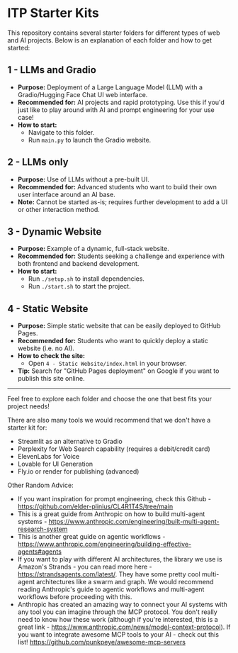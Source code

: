# ITP Starter Kits

This repository contains several starter folders for different types of web and AI projects. Below is an explanation of each folder and how to get started:

## 1 - LLMs and Gradio
- **Purpose:** Deployment of a Large Language Model (LLM) with a Gradio/Hugging Face Chat UI web interface.
- **Recommended for:** AI projects and rapid prototyping. Use this if you'd just like to play around with AI and prompt engineering for your use case!
- **How to start:**
  - Navigate to this folder.
  - Run `main.py` to launch the Gradio website.

## 2 - LLMs only
- **Purpose:** Use of LLMs without a pre-built UI.
- **Recommended for:** Advanced students who want to build their own user interface around an AI base.
- **Note:** Cannot be started as-is; requires further development to add a UI or other interaction method.

## 3 - Dynamic Website
- **Purpose:** Example of a dynamic, full-stack website.
- **Recommended for:** Students seeking a challenge and experience with both frontend and backend development.
- **How to start:**
  - Run `./setup.sh` to install dependencies.
  - Run `./start.sh` to start the project.

## 4 - Static Website
- **Purpose:** Simple static website that can be easily deployed to GitHub Pages.
- **Recommended for:** Students who want to quickly deploy a static website (i.e. no AI).
- **How to check the site:**
  - Open `4 - Static Website/index.html` in your browser.
- **Tip:** Search for "GitHub Pages deployment" on Google if you want to publish this site online.

---

Feel free to explore each folder and choose the one that best fits your project needs! 

There are also many tools we would recommend that we don't have a starter kit for: 

- Streamlit as an alternative to Gradio
- Perplexity for Web Search capability (requires a debit/credit card)
- ElevenLabs for Voice
- Lovable for UI Generation
- Fly.io or render for publishing (advanced)

Other Random Advice: 

- If you want inspiration for prompt engineering, check this Github - https://github.com/elder-plinius/CL4R1T4S/tree/main
- This is a great guide from Anthropic on how to build multi-agent systems - https://www.anthropic.com/engineering/built-multi-agent-research-system
- This is another great guide on agentic workflows - https://www.anthropic.com/engineering/building-effective-agents#agents
- If you want to play with different AI architectures, the library we use is Amazon's Strands - you can read more here - https://strandsagents.com/latest/. They have some pretty cool multi-agent architectures like a swarm and graph. We would recommend reading Anthropic's guide to agentic workflows and multi-agent workflows before proceeding with this. 
- Anthropic has created an amazing way to connect your AI systems with any tool you can imagine through the MCP protocol. You don't really need to know how these work (although if you're interested, this is a great link - https://www.anthropic.com/news/model-context-protocol). If you want to integrate awesome MCP tools to your AI - check out this list! https://github.com/punkpeye/awesome-mcp-servers